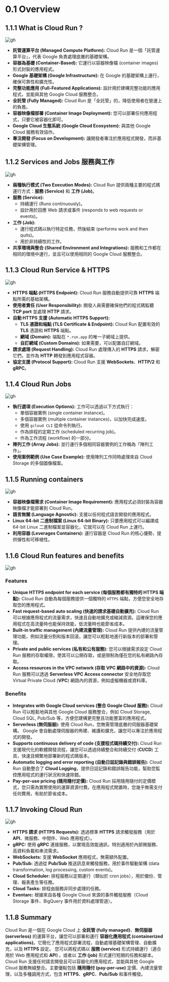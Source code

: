# 0.1 Overview
## 1.1.1 What is Cloud Run ?

![gh](https://raw.githubusercontent.com/SeanChenR/img_gif/main/myimage/1741831048000yfmv2h.png)

- **託管運算平台 (Managed Compute Platform):** Cloud Run 是一個「託管運算平台」，代表 Google 負責處理底層的基礎架構。
- **容器為基礎 (Container-Based):** 它運行以容器映像檔 (container images) 形式封裝的應用程式。
- **Google 基礎架構 (Google Infrastructure):** 在 Google 的基礎架構上運行，確保可靠性和擴充性。
- **完整功能應用 (Full-Featured Applications):** 設計用於建構完整功能的應用程式，並能與其他 Google Cloud 服務整合。
- **全託管 (Fully Managed):** Cloud Run 是「全託管」的，降低使用者在營運上的負擔。
- **容器映像檔部署 (Container Image Deployment):** 您可以部署任何應用程式，只要它被容器化即可。
- **Google Cloud 生態系統 (Google Cloud Ecosystem):** 與其他 Google Cloud 服務有效協作。
- **專注開發 (Focus on Development):** 讓開發者專注於應用程式開發，而非基礎架構管理。
## 1.1.2 Services and Jobs 服務與工作

![gh](https://raw.githubusercontent.com/SeanChenR/img_gif/main/myimage/1741831084000tca1lp.png)

- **兩種執行模式 (Two Execution Modes):** Cloud Run 提供兩種主要的程式碼運行方式：**服務 (Service)** 和 **工作 (Job)**。
- **服務 (Service):**
    - 持續運行 (Runs continuously)。
    - 設計用於回應 Web 請求或事件 (responds to web requests or events)。
- **工作 (Job):**
    - 運行程式碼以執行特定任務，然後結束 (performs work and then quits)。
    - 用於非持續性的工作。
- **共享環境與整合 (Shared Environment and Integrations):** 服務和工作都在相同的環境中運行，並且可以使用相同的 Google Cloud 服務整合。
## 1.1.3 Cloud Run Service & HTTPS

![gh](https://raw.githubusercontent.com/SeanChenR/img_gif/main/myimage/1741831185000t688jm.png)

- **HTTPS 端點 (HTTPS Endpoint):** Cloud Run 服務自動提供可靠 **HTTPS** 端點所需的基础架構。
- **使用者責任 (User Responsibility):** 開發人員需要確保他們的程式碼監聽 **TCP port** 並處理 **HTTP** 請求。
- **自動 HTTPS 支援 (Automatic HTTPS Support):**
    - **TLS 憑證和端點 (TLS Certificate & Endpoint):** Cloud Run 配置有效的 **TLS** 憑證和 **HTTPS** 端點。
    - **網域 (Domain):** 端點在 `*.run.app` 的唯一子網域上提供。
    - **自訂網域 (Custom Domains):** 如果需要，可以配置自訂網域。
- **請求處理 (Request Handling):** Cloud Run 處理傳入的 **HTTPS** 請求，解密它們，並作為 **HTTP** 轉發到應用程式容器。
- **協定支援 (Protocol Support):** Cloud Run 支援 **WebSockets**、**HTTP/2** 和 **gRPC**。

## 1.1.4 Cloud Run Jobs

![gh](https://raw.githubusercontent.com/SeanChenR/img_gif/main/myimage/1741831235000zqnpw1.png)

- **執行選項 (Execution Options):** 工作可以透過以下方式執行：
    - 單個容器實例 (single container instance)。
    - 多個容器實例 (multiple container instances)，以加快完成速度。
    - 使用 `gcloud CLI` 從命令列執行。
    - 作為排程的定期工作 (scheduled recurring job)。
    - 作為工作流程 (workflow) 的一部分。
- **陣列工作 (Array Jobs):** 並行運行多個相同容器實例的工作稱為「陣列工作」。
- **使用案例範例 (Use Case Example):** 使用陣列工作同時處理來自 Cloud Storage 的多個圖像檔案。
## 1.1.5 Running containers

![gh](https://raw.githubusercontent.com/SeanChenR/img_gif/main/myimage/1741831374000l0j1wa.png)

- **容器映像檔需求 (Container Image Requirement):** 應用程式必須封裝為容器映像檔才能部署到 Cloud Run。
- **語言無關 (Language Agnostic):** 支援以任何程式語言開發的應用程式。
- **Linux 64-bit 二進制檔案 (Linux 64-bit Binary):** 只要應用程式可以編譯成 64-bit Linux 二進制檔案並容器化，它就可以在 Cloud Run 上運行。
- **利用容器 (Leverages Containers):** 運行容器是 Cloud Run 的核心優勢，提供彈性和可移植性。
## 1.1.6 Cloud Run features and benefits

![gh](https://raw.githubusercontent.com/SeanChenR/img_gif/main/myimage/1741831461000vg61lv.png)

### Features

- **Unique HTTPS endpoint for each service (每個服務都有獨特的 HTTPS 端點):** Cloud Run 自動為每個服務提供一個獨特的 `HTTPS` 端點，方便您安全地存取您的應用程式。
- **Fast request-based auto scaling (快速的請求基礎自動擴充):** Cloud Run 可以根據應用程式的流量需求，快速且自動地擴充或縮減資源。這確保您的應用程式在高流量時也能保持效能，低流量時也能節省成本。
- **Built-in traffic management (內建流量管理):** Cloud Run 提供內建的流量管理功能，例如流量分割和版本回滾，讓您可以輕鬆地進行新版本的部署和管理。
- **Private and public services (私有和公有服務):** 您可以根據需求設定 Cloud Run 服務的存取權限，使其可以公開存取，或是限制為僅在您的私有網路內存取。
- **Access resources in the VPC network (存取 VPC 網路中的資源):** Cloud Run 服務可以透過 **Serverless VPC Access connector** 安全地存取您 Virtual Private Cloud (**VPC**) 網路內的資源，例如虛擬機器或資料庫。
### Benefits

- **Integrates with Google Cloud services (整合 Google Cloud 服務):** Cloud Run 可以輕鬆地與其他 Google Cloud 服務整合，例如 Cloud Storage, Cloud SQL, Pub/Sub 等，方便您建構更完整且功能豐富的應用程式。
- **Serverless (無伺服器):** 使用 Cloud Run，您無需管理底層的伺服器基礎架構。 Google 會自動處理伺服器的佈建、維護和擴充，讓您可以專注於應用程式的開發。
- **Supports continuous delivery of code (支援程式碼持續交付):** Cloud Run 支援現代化的軟體開發流程，讓您可以透過持續整合和持續交付 (**CI/CD**) 工具，快速且頻繁地部署新的程式碼版本。
- **Automatic logging and error reporting (自動日誌記錄與錯誤報告):** Cloud Run 自動整合了 **Cloud Logging**，提供日誌記錄和錯誤報告功能，幫助您監控應用程式的運行狀況和快速除錯。
- **Pay-per-use pricing (隨用隨付定價):** Cloud Run 採用隨用隨付的定價模式，您只需為實際使用的運算資源付費。在應用程式閒置時，您幾乎無需支付任何費用，有助於節省成本。
## 1.1.7 Invoking Cloud Run

![gh](https://raw.githubusercontent.com/SeanChenR/img_gif/main/myimage/1741831662000jh3vzf.png)

- **HTTPS 請求 (HTTPS Requests):** 透過標準 **HTTPS** 請求觸發服務（用於 **API**、微服務、中間件、Web 應用程式）。
- **gRPC:** 使用 **gRPC** 連接服務，以實現高效能通訊，特別適用於內部微服務、高資料負載和串流需求。
- **WebSockets:** 支援 **WebSocket** 應用程式，無需額外配置。
- **Pub/Sub:** 透過從 **Pub/Sub** 推送訊息來觸發服務，用於事件驅動架構 (data transformation, log processing, custom events)。
- **Cloud Scheduler:** 排程服務以定期運行（類似於 cron jobs），用於備份、管理、報表產生等任務。
- **Cloud Tasks:** 排程由服務非同步處理的任務。
- **Eventarc:** 根據來自各種 Google Cloud 來源的事件觸發服務（Cloud Storage 事件、BigQuery 事件用於資料處理管道）。
## 1.1.8 Summary

Cloud Run 是一個在 Google Cloud 上 **全託管 (fully managed)**、**無伺服器 (serverless)** 的運算平台，讓您可以部署和運行 **容器化應用程式 (containerized applications)**。它簡化了應用程式部署流程，自動處理基礎架構管理、自動擴充，以及 **HTTPS** 設定。 您可以將程式碼以 **服務 (service)** 形式持續運行（適合用於 Web 應用程式和 **API**），或者以 **工作 (job)** 形式運行短期的任務和腳本。 Cloud Run 支援任何語言開發且可以容器化的應用程式，並能與其他 Google Cloud 服務無縫整合。主要優點包括 **隨用隨付 (pay-per-use)** 定價、內建流量管理，以及多種調用方式，包含 **HTTPS**、**gRPC**、**Pub/Sub** 和事件觸發。

